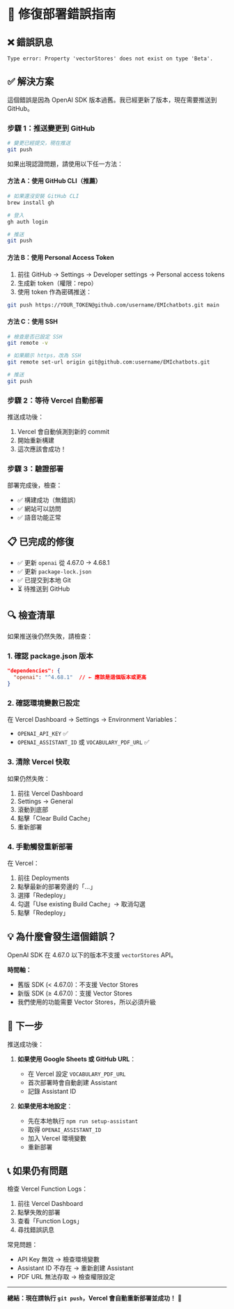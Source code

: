 # 🔧 修復部署錯誤指南

## ❌ 錯誤訊息

```
Type error: Property 'vectorStores' does not exist on type 'Beta'.
```

## ✅ 解決方案

這個錯誤是因為 OpenAI SDK 版本過舊。我已經更新了版本，現在需要推送到 GitHub。

### 步驟 1：推送變更到 GitHub

```bash
# 變更已經提交，現在推送
git push
```

如果出現認證問題，請使用以下任一方法：

#### 方法 A：使用 GitHub CLI（推薦）

```bash
# 如果還沒安裝 GitHub CLI
brew install gh

# 登入
gh auth login

# 推送
git push
```

#### 方法 B：使用 Personal Access Token

1. 前往 GitHub → Settings → Developer settings → Personal access tokens
2. 生成新 token（權限：repo）
3. 使用 token 作為密碼推送：

```bash
git push https://YOUR_TOKEN@github.com/username/EMIchatbots.git main
```

#### 方法 C：使用 SSH

```bash
# 檢查是否已設定 SSH
git remote -v

# 如果顯示 https，改為 SSH
git remote set-url origin git@github.com:username/EMIchatbots.git

# 推送
git push
```

### 步驟 2：等待 Vercel 自動部署

推送成功後：
1. Vercel 會自動偵測到新的 commit
2. 開始重新構建
3. 這次應該會成功！

### 步驟 3：驗證部署

部署完成後，檢查：
- ✅ 構建成功（無錯誤）
- ✅ 網站可以訪問
- ✅ 語音功能正常

## 📋 已完成的修復

- ✅ 更新 `openai` 從 4.67.0 → 4.68.1
- ✅ 更新 `package-lock.json`
- ✅ 已提交到本地 Git
- ⏳ 待推送到 GitHub

## 🔍 檢查清單

如果推送後仍然失敗，請檢查：

### 1. 確認 package.json 版本

```json
"dependencies": {
  "openai": "^4.68.1"  // ← 應該是這個版本或更高
}
```

### 2. 確認環境變數已設定

在 Vercel Dashboard → Settings → Environment Variables：
- `OPENAI_API_KEY` ✅
- `OPENAI_ASSISTANT_ID` 或 `VOCABULARY_PDF_URL` ✅

### 3. 清除 Vercel 快取

如果仍然失敗：
1. 前往 Vercel Dashboard
2. Settings → General
3. 滾動到底部
4. 點擊「Clear Build Cache」
5. 重新部署

### 4. 手動觸發重新部署

在 Vercel：
1. 前往 Deployments
2. 點擊最新的部署旁邊的「...」
3. 選擇「Redeploy」
4. 勾選「Use existing Build Cache」→ 取消勾選
5. 點擊「Redeploy」

## 💡 為什麼會發生這個錯誤？

OpenAI SDK 在 4.67.0 以下的版本不支援 `vectorStores` API。

**時間軸：**
- 舊版 SDK (< 4.67.0)：不支援 Vector Stores
- 新版 SDK (≥ 4.67.0)：支援 Vector Stores
- 我們使用的功能需要 Vector Stores，所以必須升級

## 🎯 下一步

推送成功後：

1. **如果使用 Google Sheets 或 GitHub URL**：
   - 在 Vercel 設定 `VOCABULARY_PDF_URL`
   - 首次部署時會自動創建 Assistant
   - 記錄 Assistant ID

2. **如果使用本地設定**：
   - 先在本地執行 `npm run setup-assistant`
   - 取得 `OPENAI_ASSISTANT_ID`
   - 加入 Vercel 環境變數
   - 重新部署

## 📞 如果仍有問題

檢查 Vercel Function Logs：
1. 前往 Vercel Dashboard
2. 點擊失敗的部署
3. 查看「Function Logs」
4. 尋找錯誤訊息

常見問題：
- API Key 無效 → 檢查環境變數
- Assistant ID 不存在 → 重新創建 Assistant
- PDF URL 無法存取 → 檢查權限設定

---

**總結：現在請執行 `git push`，Vercel 會自動重新部署並成功！** 🚀

